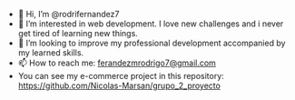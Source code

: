 - 👋 Hi, I’m @rodrifernandez7
- 👀 I’m interested in web development. I love new challenges and i never get tired of learning new things.
- 💞️ I’m looking to improve my professional development accompanied by my learned skills.
- 📫 How to reach me: ferandezmrodrigo7@gmail.com
- You can see my e-commerce project in this repository: https://github.com/Nicolas-Marsan/grupo_2_proyecto
<!---
rodrifernandez7/rodrifernandez7 is a ✨ special ✨ repository because its `README.md` (this file) appears on your GitHub profile.
You can click the Preview link to take a look at your changes.
--->
